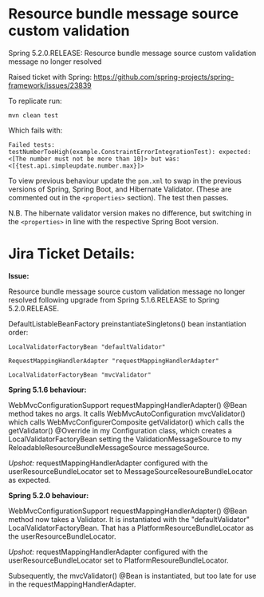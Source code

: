 # Resource bundle message source custom validation

Spring 5.2.0.RELEASE: Resource bundle message source custom validation message no longer resolved

Raised ticket with Spring:
https://github.com/spring-projects/spring-framework/issues/23839

To replicate run:

`mvn clean test`

Which fails with:

`Failed tests:   testNumberTooHigh(example.ConstraintErrorIntegrationTest): expected:<[The number must not be more than 10]> but was:<[{test.api.simpleupdate.number.max}]>`

To view previous behaviour update the `pom.xml` to swap in the previous versions of Spring, Spring Boot, and Hibernate Validator.  (These are commented out in the `<properties>` section).  The test then passes.

N.B. The hibernate validator version makes no difference, but switching in the `<properties>` in line with the respective Spring Boot version.

# Jira Ticket Details:

**Issue:**

Resource bundle message source custom validation message no longer resolved following upgrade from Spring 5.1.6.RELEASE to Spring 5.2.0.RELEASE.

DefaultListableBeanFactory preinstantiateSingletons() bean instantiation order:

`LocalValidatorFactoryBean "defaultValidator"`

`RequestMappingHandlerAdapter "requestMappingHandlerAdapter"`

`LocalValidatorFactoryBean "mvcValidator"`

**Spring 5.1.6 behaviour:**

WebMvcConfigurationSupport requestMappingHandlerAdapter() @Bean method takes no args. It calls WebMvcAutoConfiguration mvcValidator() which calls WebMvcConfigurerComposite getValidator() which calls the getValidator() @Override in my Configuration class, which creates a LocalValidatorFactoryBean setting the ValidationMessageSource to my ReloadableResourceBundleMessageSource messageSource.

_Upshot:_ requestMappingHandlerAdapter configured with the userResourceBundleLocator set to MessageSourceResoureBundleLocator as expected.

**Spring 5.2.0 behaviour:**

WebMvcConfigurationSupport requestMappingHandlerAdapter() @Bean method now takes a Validator. It is instantiated with the "defaultValidator" LocalValidatorFactoryBean. That has a PlatformResourceBundleLocator as the userResourceBundleLocator.

_Upshot:_ requestMappingHandlerAdapter configured with the userResourceBundleLocator set to PlatformResoureBundleLocator.

Subsequently, the mvcValidator() @Bean is instantiated, but too late for use in the requestMappingHandlerAdapter.
